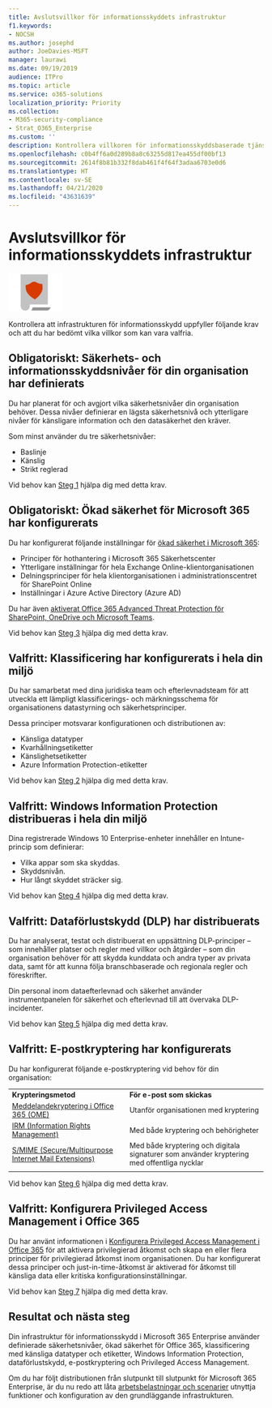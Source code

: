 ```yaml
---
title: Avslutsvillkor för informationsskyddets infrastruktur
f1.keywords:
- NOCSH
ms.author: josephd
author: JoeDavies-MSFT
manager: laurawi
ms.date: 09/19/2019
audience: ITPro
ms.topic: article
ms.service: o365-solutions
localization_priority: Priority
ms.collection:
- M365-security-compliance
- Strat_O365_Enterprise
ms.custom: ''
description: Kontrollera villkoren för informationsskyddsbaserade tjänster och infrastruktur för att säkerställa att din konfiguration uppfyller kraven för Microsoft 365 Enterprise.
ms.openlocfilehash: c0b4ff6a0d289b8a8c63255d817ea455df00bf13
ms.sourcegitcommit: 2614f8b81b332f8dab461f4f64f3adaa6703e0d6
ms.translationtype: HT
ms.contentlocale: sv-SE
ms.lasthandoff: 04/21/2020
ms.locfileid: "43631639"
---
```

# <a name="information-protection-infrastructure-exit-criteria"></a>Avslutsvillkor för informationsskyddets infrastruktur

![Fas 6: Informationsskydd](../media/deploy-foundation-infrastructure/infoprotection_icon-small.png)

Kontrollera att infrastrukturen för informationsskydd uppfyller följande krav och att du har bedömt vilka villkor som kan vara valfria.

<a name="crit-infoprotect-step1"></a>
## <a name="required-security-and-information-protection-levels-for-your-organization-are-defined"></a>Obligatoriskt: Säkerhets- och informationsskyddsnivåer för din organisation har definierats

Du har planerat för och avgjort vilka säkerhetsnivåer din organisation behöver. Dessa nivåer definierar en lägsta säkerhetsnivå och ytterligare nivåer för känsligare information och den datasäkerhet den kräver.

Som minst använder du tre säkerhetsnivåer:

- Baslinje
- Känslig
- Strikt reglerad

Vid behov kan [Steg 1](infoprotect-define-sec-infoprotect-levels.md) hjälpa dig med detta krav. 

<a name="crit-infoprotect-step3"></a>
## <a name="required-increased-security-for-microsoft-365-is-configured"></a>Obligatoriskt: Ökad säkerhet för Microsoft 365 har konfigurerats

Du har konfigurerat följande inställningar för [ökad säkerhet i Microsoft 365](https://docs.microsoft.com/office365/securitycompliance/tenant-wide-setup-for-increased-security):

- Principer för hothantering i Microsoft 365 Säkerhetscenter
- Ytterligare inställningar för hela Exchange Online-klientorganisationen
- Delningsprinciper för hela klientorganisationen i administrationscentret för SharePoint Online
- Inställningar i Azure Active Directory (Azure AD)

Du har även [aktiverat Office 365 Advanced Threat Protection för SharePoint, OneDrive och Microsoft Teams](https://docs.microsoft.com/office365/securitycompliance/turn-on-atp-for-spo-odb-and-teams).

Vid behov kan [Steg 3](infoprotect-configure-increased-security-office-365.md) hjälpa dig med detta krav. 

<a name="crit-infoprotect-step2"></a>
## <a name="optional-classification-is-configured-across-your-environment"></a>Valfritt: Klassificering har konfigurerats i hela din miljö

Du har samarbetat med dina juridiska team och efterlevnadsteam för att utveckla ett lämpligt klassificerings- och märkningsschema för organisationens datastyrning och säkerhetsprinciper. 

Dessa principer motsvarar konfigurationen och distributionen av:

- Känsliga datatyper
- Kvarhållningsetiketter
- Känslighetsetiketter
- Azure Information Protection-etiketter

Vid behov kan [Steg 2](infoprotect-configure-classification.md) hjälpa dig med detta krav. 


<a name="crit-infoprotect-step4"></a>
## <a name="optional-windows-information-protection-is-deployed-across-your-environment"></a>Valfritt: Windows Information Protection distribueras i hela din miljö

Dina registrerade Windows 10 Enterprise-enheter innehåller en Intune-princip som definierar:

- Vilka appar som ska skyddas.
- Skyddsnivån.
- Hur långt skyddet sträcker sig.

Vid behov kan [Steg 4](infoprotect-deploy-windows-information-protection.md) hjälpa dig med detta krav. 

<a name="crit-infoprotect-step5"></a>
## <a name="optional-data-loss-prevention-dlp-is-deployed"></a>Valfritt: Dataförlustskydd (DLP) har distribuerats

Du har analyserat, testat och distribuerat en uppsättning DLP-principer – som innehåller platser och regler med villkor och åtgärder – som din organisation behöver för att skydda kunddata och andra typer av privata data, samt för att kunna följa branschbaserade och regionala regler och föreskrifter.

Din personal inom dataefterlevnad och säkerhet använder instrumentpanelen för säkerhet och efterlevnad till att övervaka DLP-incidenter.

Vid behov kan [Steg 5](infoprotect-data-loss-prevention.md) hjälpa dig med detta krav. 

<a name="crit-infoprotect-step6"></a>
## <a name="optional-email-encryption-is-configured"></a>Valfritt: E-postkryptering har konfigurerats

Du har konfigurerat följande e-postkryptering vid behov för din organisation:

|||
|:-------|:-----|
| **Krypteringsmetod** | **För e-post som skickas** |
| [Meddelandekryptering i Office 365 (OME)](https://docs.microsoft.com/Office365/SecurityCompliance/ome)  | Utanför organisationen med kryptering |
| [IRM (Information Rights Management)](https://docs.microsoft.com/office365/SecurityCompliance/information-rights-management-in-exchange-online) | Med både kryptering och behörigheter |
| [S/MIME (Secure/Multipurpose Internet Mail Extensions)](https://docs.microsoft.com/Exchange/policy-and-compliance/smime) | Med både kryptering och digitala signaturer som använder kryptering med offentliga nycklar |
|||

Vid behov kan [Steg 6](infoprotect-email-encryption.md) hjälpa dig med detta krav.

<a name="crit-infoprotect-step7"></a>
## <a name="optional-configure-privileged-access-management-in-office-365"></a>Valfritt: Konfigurera Privileged Access Management i Office 365

Du har använt informationen i [Konfigurera Privileged Access Management i Office 365](https://docs.microsoft.com/office365/securitycompliance/privileged-access-management-configuration) för att aktivera privilegierad åtkomst och skapa en eller flera principer för privilegierad åtkomst inom organisationen. Du har konfigurerat dessa principer och just-in-time-åtkomst är aktiverad för åtkomst till känsliga data eller kritiska konfigurationsinställningar.

Vid behov kan [Steg 7](infoprotect-configure-privileged-access-management.md) hjälpa dig med detta krav. 

## <a name="results-and-next-steps"></a>Resultat och nästa steg

Din infrastruktur för informationsskydd i Microsoft 365 Enterprise använder definierade säkerhetsnivåer, ökad säkerhet för Office 365, klassificering med känsliga datatyper och etiketter, Windows Information Protection, dataförlustskydd, e-postkryptering och Privileged Access Management.

Om du har följt distributionen från slutpunkt till slutpunkt för Microsoft 365 Enterprise, är du nu redo att låta [arbetsbelastningar och scenarier](deploy-workloads.md) utnyttja funktioner och konfiguration av den grundläggande infrastrukturen.
